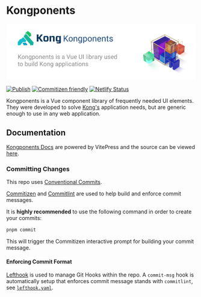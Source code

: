 
# Kongponents

[![Kong Kongponents](/docs/public/img/kongponents-logo.jpg?raw=true)][docsUrl]

[![Publish](https://github.com/Kong/kongponents/actions/workflows/publish.yaml/badge.svg)](https://github.com/Kong/kongponents/actions/workflows/publish.yaml)
[![Commitizen friendly](https://img.shields.io/badge/commitizen-friendly-brightgreen.svg)](http://commitizen.github.io/cz-cli/)
[![Netlify Status](https://api.netlify.com/api/v1/badges/426d5e0a-fc41-4c1d-ba80-38417b614394/deploy-status?branch=main)](https://app.netlify.com/sites/kongponents/deploys)

Kongponents is a Vue component library of frequently needed UI elements. They were developed to solve [Kong's](https://konghq.com) application needs, but are generic enough to use in any web application.


## Documentation

[Kongponents Docs][docsUrl] are powered by VitePress and the source can be viewed [here](docs/).

[docsUrl]: https://kongponents.konghq.com

### Committing Changes

This repo uses [Conventional Commits](https://www.conventionalcommits.org/en/v1.0.0/).

[Commitizen](https://github.com/commitizen/cz-cli) and [Commitlint](https://github.com/conventional-changelog/commitlint) are used to help build and enforce commit messages.

It is __highly recommended__ to use the following command in order to create your commits:

```sh
pnpm commit
```

This will trigger the Commitizen interactive prompt for building your commit message.

#### Enforcing Commit Format

[Lefthook](https://github.com/evilmartians/lefthook) is used to manage Git Hooks within the repo. A `commit-msg` hook is automatically setup that enforces commit message stands with `commitlint`, see [`lefthook.yaml`](./lefthook.yaml).
